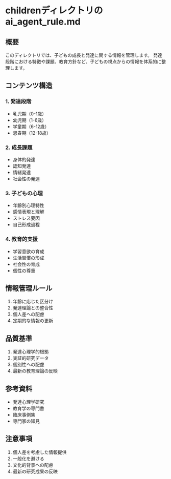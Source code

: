 # childrenディレクトリのai_agent_rule.md

## 概要
このディレクトリでは、子どもの成長と発達に関する情報を管理します。
発達段階における特徴や課題、教育方針など、子どもの視点からの情報を体系的に整理します。

## コンテンツ構造

### 1. 発達段階
- 乳児期（0-1歳）
- 幼児期（1-6歳）
- 学童期（6-12歳）
- 思春期（12-18歳）

### 2. 成長課題
- 身体的発達
- 認知発達
- 情緒発達
- 社会性の発達

### 3. 子どもの心理
- 年齢別心理特性
- 感情表現と理解
- ストレス要因
- 自己形成過程

### 4. 教育的支援
- 学習意欲の育成
- 生活習慣の形成
- 社会性の育成
- 個性の尊重

## 情報管理ルール
1. 年齢に応じた区分け
2. 発達理論との整合性
3. 個人差への配慮
4. 定期的な情報の更新

## 品質基準
1. 発達心理学的根拠
2. 実証的研究データ
3. 個別性への配慮
4. 最新の教育理論の反映

## 参考資料
- 発達心理学研究
- 教育学の専門書
- 臨床事例集
- 専門家の知見

## 注意事項
1. 個人差を考慮した情報提供
2. 一般化を避ける
3. 文化的背景への配慮
4. 最新の研究成果の反映